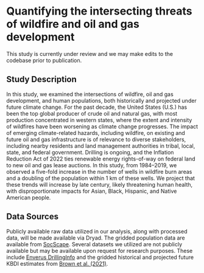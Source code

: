 # Quantifying the intersecting threats of wildfire and oil and gas development

This study is currently under review and we may make edits to the codebase prior to publication.

## Study Description

In this study, we examined the intersections of wildfire, oil and gas development, and human populations, both historically and projected under future climate change. For the past decade, the United States (U.S.) has been the top global producer of crude oil and natural gas, with most production concentrated in western states, where the extent and intensity of wildfires have been worsening as climate change progresses. The impact of emerging climate-related hazards, including wildfire, on existing and future oil and gas infrastructure is of relevance to diverse stakeholders, including nearby residents and land management authorities in tribal, local, state, and federal government. Drilling is ongoing, and the Inflation Reduction Act of 2022 ties renewable energy rights-of-way on federal land to new oil and gas lease auctions. In this study, from 1984–2019, we observed a five-fold increase in the number of wells in wildfire burn areas and a doubling of the population within 1 km of these wells. We project that these trends will increase by late century, likely threatening human health, with disproportionate impacts for Asian, Black, Hispanic, and Native American people.

## Data Sources

Publicly available raw data utilized in our analysis, along with processed data, will be made available via Dryad. The gridded population data are available from [SocScape](http://www.socscape.edu.pl/). Several datasets we utilized are not publicly available but may be available upon request for research purposes. These include [Enverus DrillingInfo](https://www.enverus.com/) and the gridded historical and projected future KBDI estimates from [Brown et al. (2021)](http://dx.doi.org/10.1088/1748-9326/aba868).


